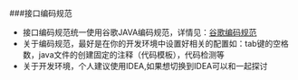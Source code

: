 ###接口编码规范
* 接口编码规范统一使用谷歌JAVA编码规范，详情见：[谷歌编码规范](http://www.hawstein.com/posts/google-java-style.html)
* 关于编码规范，最好是在你的开发环境中设置好相关的配置如：tab键的空格数，java文件的创建固定的注释（代码模板），代码检测等
* 关于开发环境，个人建议使用IDEA,如果想切换到IDEA可以和一起探讨
